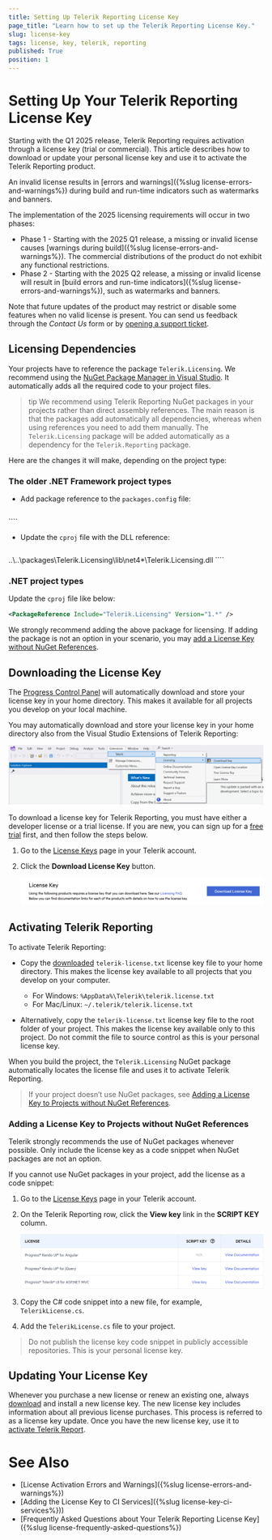 ```yaml
---
title: Setting Up Telerik Reporting License Key
page_title: "Learn how to set up the Telerik Reporting License Key."
slug: license-key
tags: license, key, telerik, reporting
published: True
position: 1
---
```


# Setting Up Your Telerik Reporting License Key

Starting with the Q1 2025 release, Telerik Reporting requires activation through a license key (trial or commercial). This article describes how to download or update your personal license key and use it to activate the Telerik Reporting product.

An invalid license results in [errors and warnings]({%slug license-errors-and-warnings%}) during build and run-time indicators such as watermarks and banners.

The implementation of the 2025 licensing requirements will occur in two phases:

- Phase 1 - Starting with the 2025 Q1 release, a missing or invalid license causes [warnings during build]({%slug license-errors-and-warnings%}). The commercial distributions of the product do not exhibit any functional restrictions.
- Phase 2 - Starting with the 2025 Q2 release, a missing or invalid license will result in [build errors and run-time indicators]({%slug license-errors-and-warnings%}), such as watermarks and banners.

Note that future updates of the product may restrict or disable some features when no valid license is present. You can send us feedback through the _Contact Us_ form or by [opening a support ticket](https://www.telerik.com/account/support-center/contact-us?utm_source=licensing&utm_medium=console&utm_campaign=no_references).

## Licensing Dependencies

Your projects have to reference the package `Telerik.Licensing`. We recommend using the [NuGet Package Manager in Visual Studio](https://learn.microsoft.com/en-us/nuget/consume-packages/install-use-packages-visual-studio). It automatically adds all the required code to your project files.

>tip We recommend using Telerik Reporting NuGet packages in your projects rather than direct assembly references. The main reason is that the packages add automatically all dependencies, whereas when using references you need to add them manually. The `Telerik.Licensing` package will be added automatically as a dependency for the `Telerik.Reporting` package.

Here are the changes it will make, depending on the project type:

### The older .NET Framework project types

* Add package reference to the `packages.config` file:

	````XML
<package id="Telerik.Licensing" version="1.*" targetFramework="net4*" />
````
 

* Update the `cproj` file with the DLL reference:

	````XML
<Reference Include="Telerik.Licensing, Version=1.*, Culture=neutral, PublicKeyToken=*, processorArchitecture=MSIL">
		<HintPath>..\..\packages\Telerik.Licensing\lib\net4*\Telerik.Licensing.dll</HintPath>
	</Reference>
````


### .NET project types

Update the `cproj` file like below:

````XML
<PackageReference Include="Telerik.Licensing" Version="1.*" />
````

We strongly recommend adding the above package for licensing. If adding the package is not an option in your scenario, you may [add a License Key without NuGet References](#adding-a-license-key-to-projects-without-nuget-references).

## Downloading the License Key

The [Progress Control Panel](https://www.telerik.com/download-trial-file/v2/control-panel) will automatically download and store your license key in your home directory. This makes it available for all projects you develop on your local machine.

You may automatically download and store your license key in your home directory also from the Visual Studio Extensions of Telerik Reporting:

![Download License Key through Visual Studio Extension for Telerik Reporting.](images/vs-extensions-download-key.png)

To download a license key for Telerik Reporting, you must have either a developer license or a trial license. If you are new, you can sign up for a [free trial](https://www.telerik.com/account/trials) first, and then follow the steps below.

1. Go to the [License Keys](https://www.telerik.com/account/your-licenses/license-keys) page in your Telerik account.
1. Click the **Download License Key** button.

	![Download License Key](images/download-license-key.png)

## Activating Telerik Reporting

To activate Telerik Reporting:

* Copy the [downloaded](#downloading-the-license-key) `telerik-license.txt` license key file to your home directory. This makes the license key available to all projects that you develop on your computer.

	+ For Windows: `%AppData%\Telerik\telerik.license.txt`
	+ For Mac/Linux: `~/.telerik/telerik.license.txt`

* Alternatively, copy the `telerik-license.txt` license key file to the root folder of your project. This makes the license key available only to this project. Do not commit the file to source control as this is your personal license key.

When you build the project, the `Telerik.Licensing` NuGet package automatically locates the license file and uses it to activate Telerik Reporting.

> If your project doesn’t use NuGet packages, see [Adding a License Key to Projects without NuGet References](#adding-a-license-key-to-projects-without-nuget-references).

### Adding a License Key to Projects without NuGet References

Telerik strongly recommends the use of NuGet packages whenever possible. Only include the license key as a code snippet when NuGet packages are not an option.

If you cannot use NuGet packages in your project, add the license as a code snippet:

1. Go to the [License Keys](https://www.telerik.com/account/your-licenses/license-keys) page in your Telerik account.
1. On the Telerik Reporting row, click the __View key__ link in the __SCRIPT KEY__ column. 

	![Download Product Key](images/download-product-key.png)

1. Copy the C# code snippet into a new file, for example, `TelerikLicense.cs`.
1. Add the `TelerikLicense.cs` file to your project.

> Do not publish the license key code snippet in publicly accessible repositories. This is your personal license key.

## Updating Your License Key

Whenever you purchase a new license or renew an existing one, always [download](#downloading-the-license-key) and install a new license key. The new license key includes information about all previous license purchases. This process is referred to as a license key update. Once you have the new license key, use it to [activate Telerik Report](#activating-telerik-reporting).

# See Also

* [License Activation Errors and Warnings]({%slug license-errors-and-warnings%})
* [Adding the License Key to CI Services]({%slug license-key-ci-services%}))
* [Frequently Asked Questions about Your Telerik Reporting License Key]({%slug license-frequently-asked-questions%})
